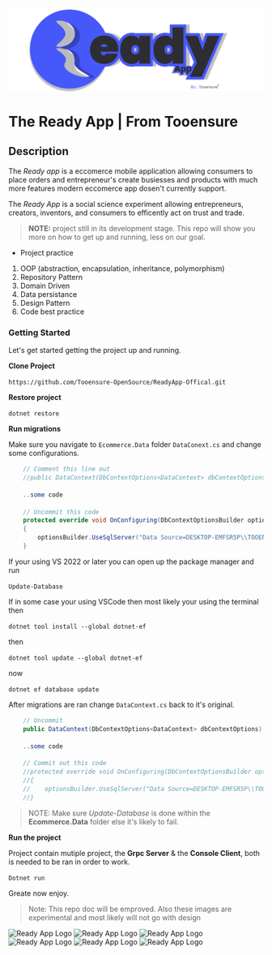 ![Ready App Logo](/img/ReadyappByTooensure.jpg)
# The Ready App | From Tooensure

## Description

The *Ready app* is a eccomerce mobile application allowing consumers to place orders and entrepreneur's create busiesses and products with
much more features modern eccomerce app dosen't currently support.

The *Ready App* is a social science experiment allowing entrepreneurs, creators, inventors, and consumers to efficently act on trust and trade.

> **NOTE:** project still in its development stage. This repo will show you more on how to get up and running, less on our goal.

* Project practice
1. OOP (abstraction, encapsulation, inheritance, polymorphism)
2. Repository Pattern
3. Domain Driven
4. Data persistance
5. Design Pattern
6. Code best practice

### Getting Started

Let's get started getting the project up and running.

**Clone Project**

```https://github.com/Tooensure-OpenSource/ReadyApp-Offical.git```

**Restore project**

```dotnet restore```

**Run migrations**

Make sure you navigate to ``Ecommerce.Data`` folder ``DataConext.cs`` and change some configurations.

```c#
    // Comment this line out
    //public DataContext(DbContextOptions<DataContext> dbContextOptions) : base(dbContextOptions) { }

    ..some code

    // Uncommit this code
    protected override void OnConfiguring(DbContextOptionsBuilder optionsBuilder)
    {
        optionsBuilder.UseSqlServer("Data Source=DESKTOP-EMFSR5P\\TOOENSURE;Initial Catalog=ReadyAppDb;Integrated Security=True");
    }
```

If your using VS 2022 or later you can open up the package manager and run

```Update-Database```

If in some case your using VSCode then most likely your using the terminal then

```dotnet tool install --global dotnet-ef```

then 

```dotnet tool update --global dotnet-ef```

now

```dotnet ef database update```

After migrations are ran change ``DataContext.cs`` back to it's original.

```c#
    // Uncommit
    public DataContext(DbContextOptions<DataContext> dbContextOptions) : base(dbContextOptions) { }

    ..some code

    // Commit out this code
    //protected override void OnConfiguring(DbContextOptionsBuilder optionsBuilder)
    //{
    //    optionsBuilder.UseSqlServer("Data Source=DESKTOP-EMFSR5P\\TOOENSURE;Initial Catalog=ReadyAppDb;Integrated Security=True");
    //}
```

> NOTE: Make sure *Update-Database* is done within the **Ecommerce.Data** folder else it's likely to fail.

**Run the project**

Project contain mutiple project, the **Grpc Server** & the **Console Client**, both is needed to be ran in order to work.

```Dotnet run```

Greate now enjoy.

>Note: This repo doc will be emproved. Also these images are experimental and most likely will not go with design

![Ready App Logo](/img/Mobile1.png)
![Ready App Logo](/img/Mobile2.png)
![Ready App Logo](/img/Mobile3.png)
![Ready App Logo](/img/Mobile4.png)
![Ready App Logo](/img/Mobile5.png)
![Ready App Logo](/img/Mobile6.png)
